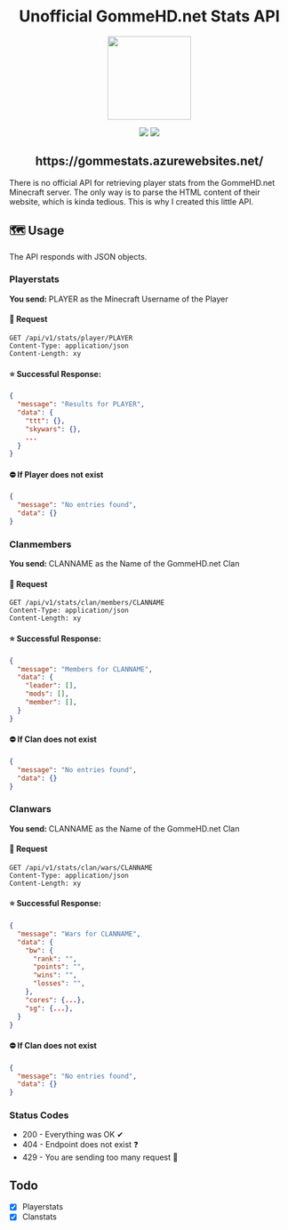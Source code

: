 <h1 align="center">Unofficial GommeHD.net Stats API</h1>
<p align="center">
  <img src="https://i.ibb.co/dBvdMZD/Adiber.png" align="center" width="150px" />
</p>
<p align="center">
  <img src="https://img.shields.io/website?down_color=red&down_message=down&style=for-the-badge&up_color=green&up_message=up&url=https%3A%2F%2Fgommestats.azurewebsites.net/" />
  <img src="https://img.shields.io/github/last-commit/0Adiber/gomme-stats-api?color=blue&label=last%20commit&style=for-the-badge" />
</p>
<h2 align="center">https://gommestats.azurewebsites.net/</h2>
There is no official API for retrieving player stats from the GommeHD.net Minecraft server. The only way is to parse the HTML content of their website, which is kinda tedious. This is why I created this little API.

## 🗺️ Usage

The API responds with JSON objects.

### Playerstats
<b>You send: </b>PLAYER as the Minecraft Username of the Player

#### 📜 Request
```
GET /api/v1/stats/player/PLAYER
Content-Type: application/json
Content-Length: xy
```

#### ⭐ Successful Response: 
```json
{
  "message": "Results for PLAYER",
  "data": {
    "ttt": {},
    "skywars": {},
    ...
  }
}
```

#### ⛔ If Player does not exist
```json
{
  "message": "No entries found",
  "data": {}
}
```

### Clanmembers
<b>You send: </b>CLANNAME as the Name of the GommeHD.net Clan

#### 📜 Request
```
GET /api/v1/stats/clan/members/CLANNAME
Content-Type: application/json
Content-Length: xy
```

#### ⭐ Successful Response: 
```json
{
  "message": "Members for CLANNAME",
  "data": {
    "leader": [],
    "mods": [],
    "member": [],
  }
}
```

#### ⛔ If Clan does not exist
```json
{
  "message": "No entries found",
  "data": {}
}
```

### Clanwars
<b>You send: </b>CLANNAME as the Name of the GommeHD.net Clan

#### 📜 Request
```
GET /api/v1/stats/clan/wars/CLANNAME
Content-Type: application/json
Content-Length: xy
```

#### ⭐ Successful Response: 
```json
{
  "message": "Wars for CLANNAME",
  "data": {
    "bw": {
      "rank": "",
      "points": "",
      "wins": "",
      "losses": "",
    },
    "cores": {...},
    "sg": {...},
  }
}
```

#### ⛔ If Clan does not exist
```json
{
  "message": "No entries found",
  "data": {}
}
```

### Status Codes
* 200 - Everything was OK ✔
* 404 - Endpoint does not exist ❓
* 429 - You are sending too many request 🚫

## Todo
- [x] Playerstats
- [x] Clanstats
